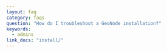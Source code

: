 ```yaml
---
layout: faq
category: faqs
question: "How do I troubleshoot a GeoNode installation?"
keywords:
  - admins
link_docs: "install/"
---
```

